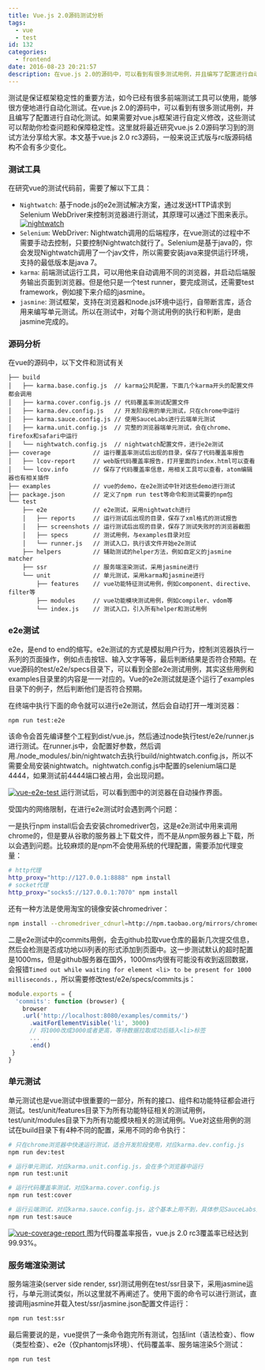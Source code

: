 ```yaml
---
title: Vue.js 2.0源码测试分析
tags:
  - vue
  - test
id: 132
categories:
  - frontend
date: 2016-08-23 20:21:57
description: 在vue.js 2.0的源码中，可以看到有很多测试用例，并且编写了配置进行自动化测试。本文介绍了nightwatch、karma、jasmine等测试工具，以及vue.js如何使用它们进行e2e测试、单元测试和服务端渲染测试，并对相关源码结构进行了分析，阐述了该部分代码文件之间的关系。
---
```


测试是保证框架稳定性的重要方法，如今已经有很多前端测试工具可以使用，能够很方便地进行自动化测试。在vue.js 2.0的源码中，可以看到有很多测试用例，并且编写了配置进行自动化测试。如果需要对vue.js框架进行自定义修改，这些测试可以帮助你检查问题和保障稳定性。这里就将最近研究vue.js 2.0源码学习到的测试方法分享给大家。本文基于vue.js 2.0 rc3源码，一般来说正式版与rc版源码结构不会有多少变化。

### 测试工具

在研究vue的测试代码前，需要了解以下工具：

* `Nightwatch`: 基于node.js的e2e测试解决方案，通过发送HTTP请求到Selenium WebDriver来控制浏览器进行测试，其原理可以通过下图来表示。[![nightwatch](http://cdn.imyzf.com/img/blog/2016/vuejs-2-test-analysis/nightwatch.png)](http://cdn.imyzf.com/img/blog/2016/vuejs-2-test-analysis/nightwatch.png)
* `Selenium`: WebDriver: Nightwatch调用的后端程序，在vue测试的过程中不需要手动去控制，只要控制Nightwatch就行了。Selenium是基于java的，你会发现Nightwatch调用了一个jav文件，所以需要安装java来提供运行环境，支持的最低版本是java 7。
* `karma`: 前端测试运行工具，可以用他来自动调用不同的浏览器，并启动后端服务输出页面到浏览器。但是他只是一个test runner，要完成测试，还需要test framework，例如接下来介绍的jasmine。
* `jasmine`: 测试框架，支持在浏览器和node.js环境中运行，自带断言库，适合用来编写单元测试。所以在测试中，对每个测试用例的执行和判断，是由jasmine完成的。

### 源码分析

在vue的源码中，以下文件和测试有关

```
├── build
│   ├── karma.base.config.js  // karma公共配置，下面几个karma开头的配置文件都会调用
│   ├── karma.cover.config.js // 代码覆盖率测试配置文件
│   ├── karma.dev.config.js   // 开发阶段用的单元测试，只在chrome中运行
│   ├── karma.sauce.config.js // 使用SauceLabs进行云端单元测试
│   ├── karma.unit.config.js  // 完整的浏览器端单元测试，会在chrome、firefox和safari中运行
│   └── nightwatch.config.js  // nightwatch配置文件，进行e2e测试
├── coverage            // 运行覆盖率测试后出现的目录，保存了代码覆盖率报告
│   ├── lcov-report     // web版代码覆盖率报告，打开里面的index.html可以查看
│   └── lcov.info       // 保存了代码覆盖率信息，用相关工具可以查看，atom编辑器也有相关插件
├── examples            // vue的demo，在e2e测试中针对这些demo进行测试
├── package.json        // 定义了npm run test等命令和测试需要的npm包
└── test
    ├── e2e             // e2e测试，采用nightwatch进行
    │   ├── reports     // 运行测试后出现的目录，保存了xml格式的测试报告
    │   ├── screenshots // 运行测试后出现的目录，保存了测试失败时的浏览器截图
    │   ├── specs       // 测试用例，与examples目录对应
    │   └── runner.js   // 测试入口，执行该文件开始e2e测试
    ├── helpers         // 辅助测试的helper方法，例如自定义的jasmine matcher
    ├── ssr             // 服务端渲染测试，采用jasmine进行
    └── unit            // 单元测试，采用karma和jasmine进行
        ├── features    // vue功能特征测试用例，例如component、directive、filter等
        ├── modules     // vue功能模块测试用例，例如compiler、vdom等
        └── index.js    // 测试入口，引入所有helper和测试用例
```

### e2e测试

e2e，是end to end的缩写。e2e测试的方式是模拟用户行为，控制浏览器执行一系列的页面操作，例如点击按钮、输入文字等等，最后判断结果是否符合预期。在vue源码的test/e2e/specs目录下，可以看到全部e2e测试用例，其实这些用例和examples目录里的内容是一一对应的。Vue的e2e测试就是逐个运行了examples目录下的例子，然后判断他们是否符合预期。

在终端中执行下面的命令就可以进行e2e测试，然后会自动打开一堆浏览器：

```bash
npm run test:e2e
```

该命令会首先编译整个工程到dist/vue.js，然后通过node执行test/e2e/runner.js进行测试。在runner.js中，会配置好参数，然后调用./node_modules/.bin/nightwatch去执行build/nightwatch.config.js，所以不需要全局安装nightwatch。nightwatch.config.js中配置的selenium端口是4444，如果测试前4444端口被占用，会出现问题。

[![vue-e2e-test](http://cdn.imyzf.com/img/blog/2016/vuejs-2-test-analysis/vue-e2e-test.jpg)
](http://cdn.imyzf.com/img/blog/2016/vuejs-2-test-analysis/vue-e2e-test.jpg)运行测试后，可以看到图中的浏览器在自动操作界面。

受国内的网络限制，在进行e2e测试时会遇到两个问题：

一是执行npm install后会去安装chromedriver包，这是e2e测试中用来调用chrome的，但是要从谷歌的服务器上下载文件，而不是从npm服务器上下载，所以会遇到问题。比较麻烦的是npm不会使用系统的代理配置，需要添加代理变量：

```bash
# http代理
http_proxy="http://127.0.0.1:8888" npm install
# socket代理
http_proxy="socks5://127.0.0.1:7070" npm install
```

还有一种方法是使用淘宝的镜像安装chromedriver：

```bash
npm install --chromedriver_cdnurl=http://npm.taobao.org/mirrors/chromedriver
```

二是e2e测试中的commits用例，会去github拉取vue仓库的最新几次提交信息，然后会检测是否成功地以li列表的形式添加到页面中。这一步测试默认的超时配置是1000ms，但是github服务器在国外，1000ms内很有可能没有收到返回数据，会报错`Timed out while waiting for element <li> to be present for 1000 milliseconds.`，所以需要修改test/e2e/specs/commits.js：

```javascript
module.exports = {
  'commits': function (browser) {
    browser
    .url('http://localhost:8080/examples/commits/')
      .waitForElementVisible('li', 3000)
      // 将1000改成3000或者更高，等待数据拉取成功后插入<li>标签
      ...
      .end()
 }
}
```

### 单元测试

单元测试也是vue测试中很重要的一部分，所有的接口、组件和功能特征都会进行测试。test/unit/features目录下为所有功能特征相关的测试用例，test/unit/modules目录下为所有功能模块相关的测试用例。Vue对这些用例的测试在build目录下有4种不同的配置，采用不同的命令执行：

```bash
# 只在chrome浏览器中快速运行测试，适合开发阶段使用，对应karma.dev.config.js
npm run dev:test

# 运行单元测试，对应karma.unit.config.js，会在多个浏览器中运行
npm run test:unit

# 运行代码覆盖率测试，对应karma.cover.config.js
npm run test:cover

# 运行云端测试，对应karma.sauce.config.js，这个基本上用不到，具体参见SauceLabs网站
npm run test:sauce
```

[![vue-coverage-report](http://cdn.imyzf.com/img/blog/2016/vuejs-2-test-analysis/vue-coverage-report.jpg)
](http://cdn.imyzf.com/img/blog/2016/vuejs-2-test-analysis/vue-coverage-report.jpg)图为代码覆盖率报告，vue.js 2.0 rc3覆盖率已经达到99.93%。

### 服务端渲染测试

服务端渲染(server side render, ssr)测试用例在test/ssr目录下，采用jasmine运行，与单元测试类似，所以这里就不再阐述了。使用下面的命令可以进行测试，直接调用jasmine并载入test/ssr/jasmine.json配置文件运行：

```bash
npm run test:ssr
```

最后需要说的是，vue提供了一条命令跑完所有测试，包括lint（语法检查）、flow（类型检查）、e2e（仅phantomjs环境）、代码覆盖率、服务端渲染5个测试：

```bash
npm run test
```
